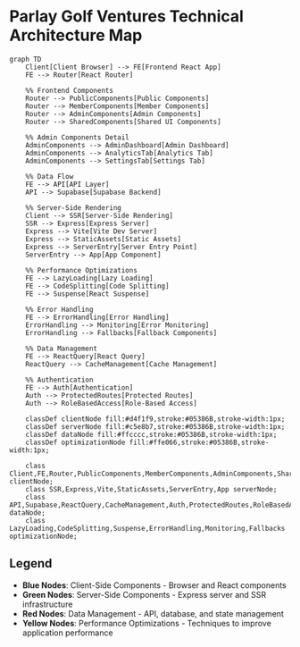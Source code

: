 # Parlay Golf Ventures Technical Architecture Map

```mermaid
graph TD
    Client[Client Browser] --> FE[Frontend React App]
    FE --> Router[React Router]
    
    %% Frontend Components
    Router --> PublicComponents[Public Components]
    Router --> MemberComponents[Member Components]
    Router --> AdminComponents[Admin Components]
    Router --> SharedComponents[Shared UI Components]
    
    %% Admin Components Detail
    AdminComponents --> AdminDashboard[Admin Dashboard]
    AdminComponents --> AnalyticsTab[Analytics Tab]
    AdminComponents --> SettingsTab[Settings Tab]
    
    %% Data Flow
    FE --> API[API Layer]
    API --> Supabase[Supabase Backend]
    
    %% Server-Side Rendering
    Client --> SSR[Server-Side Rendering]
    SSR --> Express[Express Server]
    Express --> Vite[Vite Dev Server]
    Express --> StaticAssets[Static Assets]
    Express --> ServerEntry[Server Entry Point]
    ServerEntry --> App[App Component]
    
    %% Performance Optimizations
    FE --> LazyLoading[Lazy Loading]
    FE --> CodeSplitting[Code Splitting]
    FE --> Suspense[React Suspense]
    
    %% Error Handling
    FE --> ErrorHandling[Error Handling]
    ErrorHandling --> Monitoring[Error Monitoring]
    ErrorHandling --> Fallbacks[Fallback Components]
    
    %% Data Management
    FE --> ReactQuery[React Query]
    ReactQuery --> CacheManagement[Cache Management]
    
    %% Authentication
    FE --> Auth[Authentication]
    Auth --> ProtectedRoutes[Protected Routes]
    Auth --> RoleBasedAccess[Role-Based Access]
    
    classDef clientNode fill:#d4f1f9,stroke:#05386B,stroke-width:1px;
    classDef serverNode fill:#c5e8b7,stroke:#05386B,stroke-width:1px;
    classDef dataNode fill:#ffcccc,stroke:#05386B,stroke-width:1px;
    classDef optimizationNode fill:#ffe066,stroke:#05386B,stroke-width:1px;
    
    class Client,FE,Router,PublicComponents,MemberComponents,AdminComponents,SharedComponents,AdminDashboard,AnalyticsTab,SettingsTab clientNode;
    class SSR,Express,Vite,StaticAssets,ServerEntry,App serverNode;
    class API,Supabase,ReactQuery,CacheManagement,Auth,ProtectedRoutes,RoleBasedAccess dataNode;
    class LazyLoading,CodeSplitting,Suspense,ErrorHandling,Monitoring,Fallbacks optimizationNode;
```

## Legend

- **Blue Nodes**: Client-Side Components - Browser and React components
- **Green Nodes**: Server-Side Components - Express server and SSR infrastructure
- **Red Nodes**: Data Management - API, database, and state management
- **Yellow Nodes**: Performance Optimizations - Techniques to improve application performance
